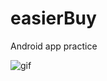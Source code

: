 # easierBuy
Android app practice

![gif](https://github.com/jieyu0209/easierBuy/blob/master/easierbuy.gif)
